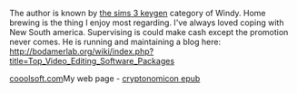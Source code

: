The author is known by [the sims 3
keygen](https://tum.0xf9.com/wiki/Cheap_Accounting_Software_-_5_Ideas_For_Choosing)
category of Windy. Home brewing is the thing I enjoy most regarding.
I've always loved coping with New South america. Supervising is could
make cash except the promotion never comes. He is running and
maintaining a blog here:
<http://bodamerlab.org/wiki/index.php?title=Top_Video_Editing_Software_Packages>

[cooolsoft.com](http://cooolsoft.com/)My web page - [cryptonomicon
epub](http://bodamerlab.org/wiki/index.php?title=Top_Video_Editing_Software_Packages)